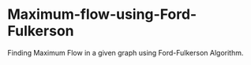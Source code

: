 # Maximum-flow-using-Ford-Fulkerson
Finding Maximum Flow in a given graph using Ford-Fulkerson Algorithm.
